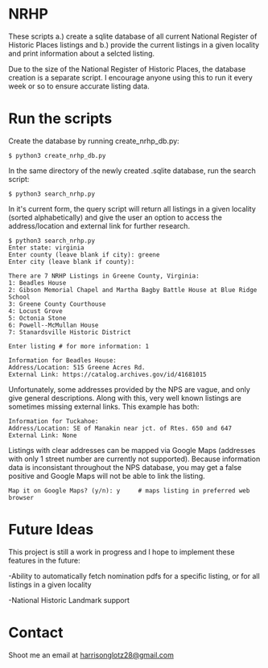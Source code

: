 # NRHP
These scripts a.) create a sqlite database of all current National Register of Historic Places listings and b.) provide the current listings in a given locality and print information about a selcted listing.

Due to the size of the National Register of Historic Places, the database creation is a separate script. I encourage anyone using this to run it every week or so to ensure accurate listing data.

# Run the scripts

Create the database by running create_nrhp_db.py:
```
$ python3 create_nrhp_db.py
```
In the same directory of the newly created .sqlite database, run the search script:
```
$ python3 search_nrhp.py
```
In it's current form, the query script will return all listings in a given locality (sorted alphabetically) and give the user an option to access the address/location and external link for further research.
```
$ python3 search_nrhp.py
Enter state: virginia
Enter county (leave blank if city): greene
Enter city (leave blank if county): 

There are 7 NRHP Listings in Greene County, Virginia: 
1: Beadles House
2: Gibson Memorial Chapel and Martha Bagby Battle House at Blue Ridge School
3: Greene County Courthouse
4: Locust Grove
5: Octonia Stone
6: Powell--McMullan House
7: Stanardsville Historic District

Enter listing # for more information: 1

Information for Beadles House:
Address/Location: 515 Greene Acres Rd.
External Link: https://catalog.archives.gov/id/41681015
```

Unfortunately, some addresses provided by the NPS are vague, and only give general descriptions. Along with this, very well known listings are sometimes missing external links. This example has both:
```
Information for Tuckahoe:
Address/Location: SE of Manakin near jct. of Rtes. 650 and 647
External Link: None
```

Listings with clear addresses can be mapped via Google Maps (addresses with only 1 street number are currently not supported). Because information data is inconsistant throughout the NPS database, you may get a false positive and Google Maps will not be able to link the listing.

```
Map it on Google Maps? (y/n): y 	# maps listing in preferred web browser
``` 



# Future Ideas
This project is still a work in progress and I hope to implement these features in the future:

-Ability to automatically fetch nomination pdfs for a specific listing, or for all listings in a given locality

-National Historic Landmark support

# Contact
Shoot me an email at harrisonglotz28@gmail.com
